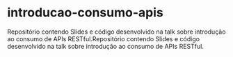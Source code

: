 # introducao-consumo-apis
Repositório contendo Slides e código desenvolvido na talk sobre introdução ao consumo de APIs RESTful.Repositório contendo Slides e código desenvolvido na talk sobre introdução ao consumo de APIs RESTful.
